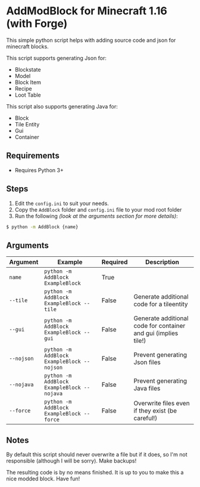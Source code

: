 # AddModBlock for Minecraft 1.16 (with Forge)

This simple python script helps with adding source code and json for minecraft blocks.

This script supports generating Json for:
 - Blockstate
 - Model
 - Block Item
 - Recipe
 - Loot Table

This script also supports generating Java for:
 - Block
 - Tile Entity
 - Gui
 - Container

## Requirements
 - Requires Python 3+

## Steps
 1. Edit the `config.ini` to suit your needs.
 2. Copy the `AddBlock` folder and `config.ini` file to your mod root folder
 3. Run the following *(look at the arguments section for more details)*:
   ```bash
   $ python -m AddBlock {name}
   ```

## Arguments

| Argument | Example | Required | Description |
| --------- | ------- | -------- | ----------- |
| `name` | `python -m AddBlock ExampleBlock` | True | |
| `--tile` | `python -m AddBlock ExampleBlock --tile` | False | Generate additional code for a tileentity |
| `--gui` | `python -m AddBlock ExampleBlock --gui` | False | Generate additional code for container and gui (implies tile!) |
| `--nojson` | `python -m AddBlock ExampleBlock --nojson` | False | Prevent generating Json files |
| `--nojava` | `python -m AddBlock ExampleBlock --nojava` | False | Prevent generating Java files |
| `--force` | `python -m AddBlock ExampleBlock --force` | False | Overwrite files even if they exist (be careful!) |

## Notes
By default this script should never overwrite a file but if it does, so I'm not responsible (although I will be sorry). Make backups!

The resulting code is by no means finished. It is up to you to make this a nice modded block. Have fun!